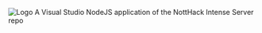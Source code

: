 ![Logo](https://github.com/jauntum/TotallyNotAgario/blob/master/NottHackApp/public/TNA.png "Logo")
A Visual Studio NodeJS application of the NottHack Intense Server repo
